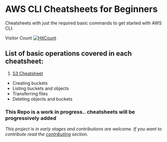 # AWS CLI Cheatsheets for Beginners
Cheatsheets with just the required basic commands to get started with AWS CLI.

Visitor Count [![HitCount](https://hits.dwyl.com/binary-an0ma1y/AWS-CLI-Cheatsheets.svg?style=flat-square)](http://hits.dwyl.com/binary-an0ma1y/AWS-CLI-Cheatsheets)

## List of basic operations covered in each cheatsheet:
1. [S3 Cheatsheet](Cheatsheets/S3-Cheatsheet.md)
 - Creating buckets
 - Listing buckets and objects
 - Transferring files
 - Deleting objects and buckets
 
### This Repo is a work in progress.. cheatsheets will be progressively added
 

 
 *This project is in early stages and contributions are welcome. If you want to contribute read the [contributing](CONTRIBUTING.md) section.*
